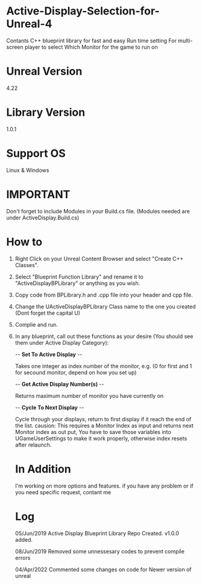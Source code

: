 # Active-Display-Selection-for-Unreal-4
Contants C++ blueprint library for fast and easy Run time setting For multi-screen player to select Which Monitor for the game to run on

# Unreal Version
4.22

# Library Version
1.0.1

# Support OS
Linux & Windows

# IMPORTANT
Don't forget to include Modules in your Build.cs file. (Modules needed are under ActiveDisplay.Build.cs)

# How to
1. Right Click on your Unreal Content Browser and select "Create C++ Classes".
2. Select "Blueprint Function Library" and rename it to "ActiveDisplayBPLibrary" or anything as you wish.
3. Copy code from BPLibrary.h and .cpp file into your header and cpp file.
4. Change the UActiveDisplayBPLibrary Class name to the one you created (Dont forget the capital U)
5. Complie and run.
6. In any blueprint, call out these functions as your desire (You should see them under Active Display Category):


    -- <b>Set To Active Display</b> --
    
    Takes one integer as index number of the monitor, e.g. (0 for first and 1 for secound monitor, depend on how you set up)
    
    -- <b>Get Active Display Number(s)</b> --
    
    Returns maximum number of monitor you have currently on
    
    -- <b>Cycle To Next Display</b> --
    
    Cycle through your displays, return to first display if it reach the end of the list.
    causion: This requires a Monitor Index as input and returns next Monitor index as out put, You have to save those variables into 
    UGameUserSettings to make it work properly, otherwise index resets after relaunch.
    
    # In Addition
    I'm working on more options and features. if you have any problem or if you need specific request, contant me
    
    # Log
    05/Jun/2019 Active Display Blueprint Library Repo Created. v1.0.0 added.
    
    08/Jun/2019 Removed some unnessesary codes to prevent compile errors
    
    04/Apr/2022 Commented some changes on code for Newer version of unreal
